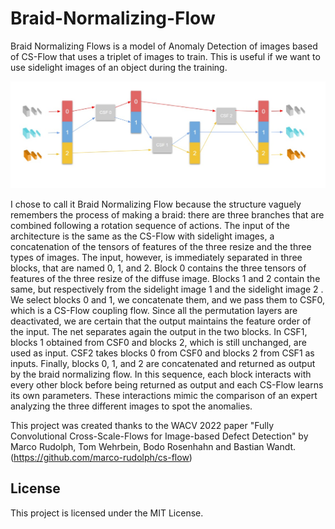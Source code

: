 # Braid-Normalizing-Flow
Braid Normalizing Flows is a model of Anomaly Detection of images based of CS-Flow that uses a triplet of images to train. This is useful if we want to use sidelight images of an object during the training.

![plot](braid-normalizing-flows-architecture.jpg)

I chose to call it Braid Normalizing
 Flow because the structure vaguely remembers the process of making a braid: there are
 three branches that are combined following a rotation sequence of actions. The input
 of the architecture is the same as the CS-Flow with sidelight images, a concatenation
 of the tensors of features of the three resize and the three types of images. The input,
 however, is immediately separated in three blocks, that are named 0, 1, and 2. Block 0
 contains the three tensors of features of the three resize of the diffuse image. Blocks 1 and
 2 contain the same, but respectively from the sidelight image 1 and the sidelight image
 2 . We select blocks 0 and 1, we concatenate them, and we pass them to CSF0, which is
 a CS-Flow coupling flow. Since all the permutation layers are deactivated, we are certain
 that the output maintains the feature order of the input. The net separates again the
 output in the two blocks. In CSF1, blocks 1 obtained from CSF0 and blocks 2, which is
 still unchanged, are used as input. CSF2 takes blocks 0 from CSF0 and blocks 2 from
 CSF1 as inputs. Finally, blocks 0, 1, and 2 are concatenated and returned as output by
 the braid normalizing flow. In this sequence, each block interacts with every other block
 before being returned as output and each CS-Flow learns its own parameters. These
 interactions mimic the comparison of an expert analyzing the three different images to
 spot the anomalies.


This project was created thanks to the WACV 2022 paper "Fully Convolutional Cross-Scale-Flows for Image-based Defect Detection" by Marco Rudolph, Tom Wehrbein, Bodo Rosenhahn and Bastian Wandt. (https://github.com/marco-rudolph/cs-flow)

## License

This project is licensed under the MIT License.
